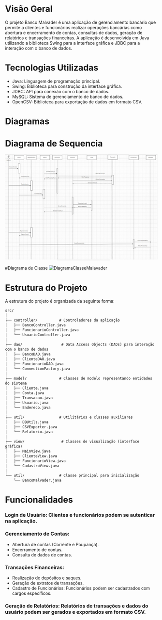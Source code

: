 # Visão Geral
O projeto Banco Malvader é uma aplicação de gerenciamento bancário que permite a clientes e funcionários realizar operações bancárias como abertura e encerramento de contas, consultas de dados, geração de relatórios e transações financeiras. A aplicação é desenvolvida em Java utilizando a biblioteca Swing para a interface gráfica e JDBC para a interação com o banco de dados.

# Tecnologias Utilizadas
- Java: Linguagem de programação principal.
- Swing: Biblioteca para construção da interface gráfica.
- JDBC: API para conexão com o banco de dados.
- MySQL: Sistema de gerenciamento de banco de dados.
- OpenCSV: Biblioteca para exportação de dados em formato CSV.

# Diagramas
# Diagrama de Sequencia
![Diagrama de Sequencia](/diagramas/sequencia.jpeg "Diagrama de Sequencia")

#Diagrama de Classe
![DiagramaClasseMalavader](https://github.com/user-attachments/assets/6297a2db-a1d2-4d15-ba0d-8c430f5d2856)

  
# Estrutura do Projeto
A estrutura do projeto é organizada da seguinte forma:
```
src/
│
├── controller/          # Controladores da aplicação
│   ├── BancoController.java
│   ├── FuncionarioController.java
│   └── UsuarioController.java
│
├── dao/                  # Data Access Objects (DAOs) para interação com o banco de dados
│   ├── BancoDAO.java
│   ├── ClienteDAO.java
│   ├── FuncionarioDAO.java
│   └── ConnectionFactory.java
│
├── model/               # Classes de modelo representando entidades do sistema
│   ├── Cliente.java
│   ├── Conta.java
│   ├── Transacao.java
│   ├── Usuario.java
│   └── Endereco.java
│
├── util/                # Utilitários e classes auxiliares
│   ├── DBUtils.java
│   ├── CSVExporter.java
│   └── Relatorio.java
│
├── view/                 # Classes de visualização (interface gráfica)
│   ├── MainView.java
│   ├── ClienteView.java
│   ├── FuncionarioView.java
│   └── CadastroView.java
│
└── util/                # Classe principal para inicialização
    └── BancoMalvader.java
```

# Funcionalidades
### Login de Usuário: Clientes e funcionários podem se autenticar na aplicação.
### Gerenciamento de Contas:
- Abertura de contas (Corrente e Poupança).
- Encerramento de contas.
- Consulta de dados de contas.
### Transações Financeiras:
- Realização de depósitos e saques.
- Geração de extratos de transações.
- Cadastro de Funcionários: Funcionários podem ser cadastrados com cargos específicos.
### Geração de Relatórios: Relatórios de transações e dados do usuário podem ser gerados e exportados em formato CSV.
